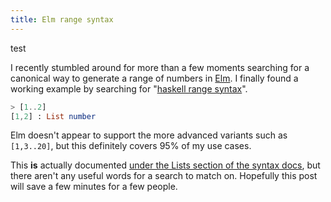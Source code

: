 ```yaml
---
title: Elm range syntax
---
```


test

I recently stumbled around for more than a few moments searching for a canonical way to generate a range of numbers in [Elm](http://elm-lang.org). I finally found a working example by searching for "[haskell range syntax](https://www.google.com/search?q=haskell+range+syntax)".

```elm
> [1..2]
[1,2] : List number
```

Elm doesn't appear to support the more advanced variants such as `[1,3..20]`, but this definitely covers 95% of my use cases.

This **is** actually documented [under the Lists section of the syntax docs](http://elm-lang.org/docs/syntax#lists), but there aren't any useful words for a search to match on. Hopefully this post will save a few minutes for a few people.
